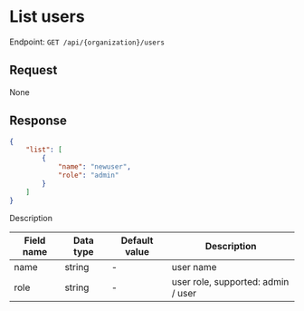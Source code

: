 # List users

Endpoint: `GET /api/{organization}/users`

## Request

None

## Response

```json
{
	"list": [
		{
			"name": "newuser",
			"role": "admin"
		}
	]
}
```

Description

| Field name | Data type | Default value | Description |
|------------|-----------|---------------|-------------|
| name       | string    | -             | user name |
| role       | string    | -             | user role, supported: admin / user |
